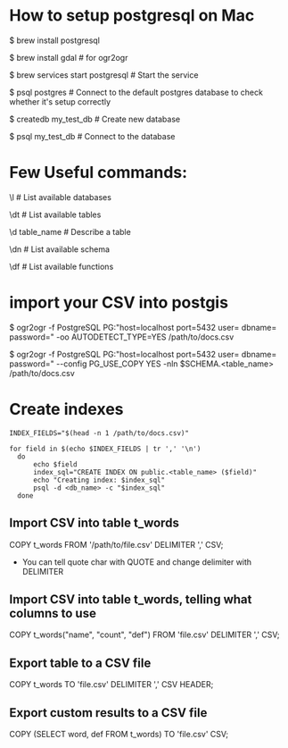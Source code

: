 # How to setup postgresql on Mac

$ brew install postgresql

$ brew install gdal					      # for ogr2ogr

$ brew services start postgresql	# Start the service

$ psql postgres	                  # Connect to the default postgres database to check whether it's setup correctly

$ createdb my_test_db	            # Create new database

$ psql my_test_db                 # Connect to the database


# Few Useful commands:

\l			# List available databases

\dt			# List available tables

\d table_name	# Describe a table

\dn			# List available schema

\df			# List available functions


# import your CSV into postgis

$ ogr2ogr -f PostgreSQL PG:"host=localhost port=5432 user=<username> dbname=<dbname> password=<password>" -oo AUTODETECT_TYPE=YES /path/to/docs.csv

$ ogr2ogr -f PostgreSQL PG:"host=localhost port=5432 user=<username> dbname=<dbname> password=<password>" --config PG_USE_COPY YES -nln $SCHEMA.<table_name> /path/to/docs.csv


# Create indexes

```
INDEX_FIELDS="$(head -n 1 /path/to/docs.csv)"

for field in $(echo $INDEX_FIELDS | tr ',' '\n')
  do
      echo $field
      index_sql="CREATE INDEX ON public.<table_name> ($field)"
      echo "Creating index: $index_sql"
      psql -d <db_name> -c "$index_sql"
  done
  ```

## Import CSV into table t_words

COPY t_words FROM '/path/to/file.csv' DELIMITER ',' CSV;

* You can tell quote char with QUOTE and change delimiter with DELIMITER

## Import CSV into table t_words, telling what columns to use

COPY t_words("name", "count", "def") FROM 'file.csv' DELIMITER ',' CSV; 

## Export table to a CSV file

COPY t_words TO 'file.csv' DELIMITER ',' CSV HEADER; 

## Export custom results to a CSV file

COPY (SELECT word, def FROM t_words) TO 'file.csv' CSV;
